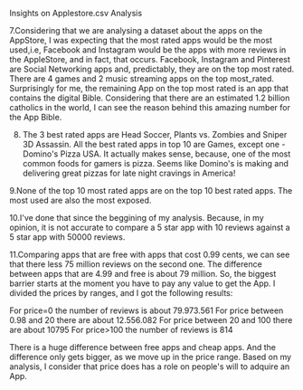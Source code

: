 Insights on Applestore.csv Analysis

7.Considering that we are analysing a dataset about the apps on the AppStore, I was expecting that the most rated apps would
be the most used,i.e, Facebook and Instagram would be the apps with more reviews in the AppleStore, and in fact, that occurs. 
Facebook, Instagram and Pinterest are Social Networking apps and, predictably, they are on the top most rated.  
There are 4 games and 2 music streaming apps on the top most_rated. Surprisingly for me, the remaining App on the top most rated
is an app that contains the digital Bible. Considering that there are an estimated 1.2 billion catholics in the world, I can see
the reason behind this amazing number for the App Bible.

8. The 3 best rated apps are Head Soccer, Plants vs. Zombies and Sniper 3D Assassin. All the best rated apps in top 10 are Games, 
except one - Domino's Pizza USA. It actually makes sense, because, one of the most common foods for gamers is pizza.
Seems like Domino's is making and delivering great pizzas for late night cravings in America!

9.None of the top 10 most rated apps are on the top 10 best rated apps. The most used are also the most exposed.

10.I've done that since the beggining of my analysis. Because, in my opinion, it is not accurate to compare a 5 star app
with 10 reviews against a 5 star app with 50000 reviews.

11.Comparing apps that are free with apps that cost 0.99 cents, we can see that there less 75 million reviews on the second one.
The difference between apps that are 4.99 and free is about 79 million. So, the biggest barrier starts at the moment you have to
pay any value to get the App. I divided the prices by ranges, and I got the following results:

For price=0 the number of reviews is about 79.973.561
For price between 0.98 and 20 there are about 12.556.082
For price  between 20 and 100 there are about 10795
For price>100 the number of reviews is 814

There is a huge difference between free apps and cheap apps. And the difference only gets bigger, as we move up in the price range.
Based on my analysis, I consider that price does has a role on people's will to adquire an App. 

     